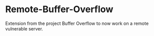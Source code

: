 # Remote-Buffer-Overflow
Extension from the project Buffer Overflow to now work on a remote vulnerable server. 
